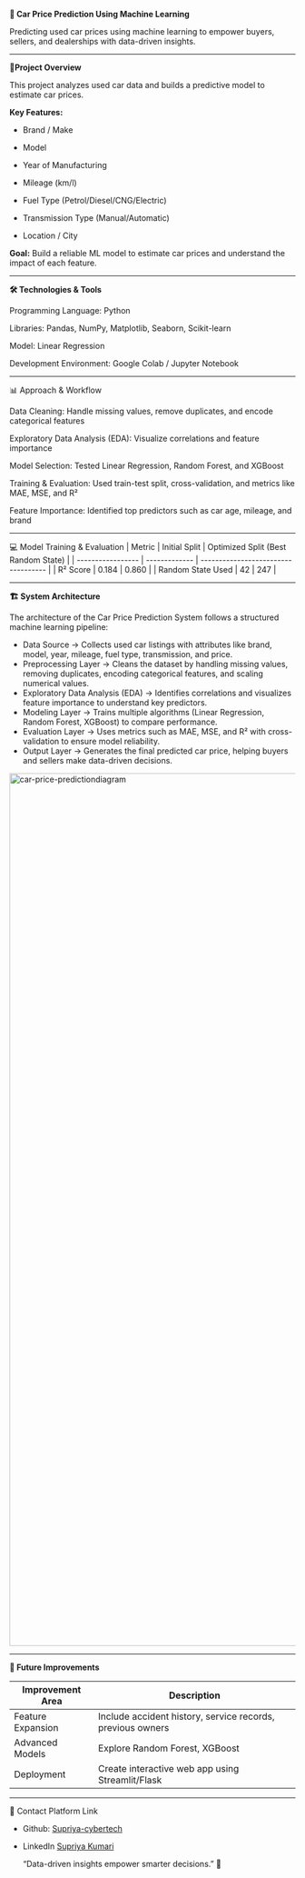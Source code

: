 **🚗 Car Price Prediction Using Machine Learning**

Predicting used car prices using machine learning to empower buyers, sellers, and dealerships with data-driven insights.

---
🔹**Project Overview**

This project analyzes used car data and builds a predictive model to estimate car prices.

**Key Features:**

- Brand / Make

- Model

- Year of Manufacturing

- Mileage (km/l)

- Fuel Type (Petrol/Diesel/CNG/Electric)

- Transmission Type (Manual/Automatic)

- Location / City

**Goal:** Build a reliable ML model to estimate car prices and understand the impact of each feature.

----

**🛠️ Technologies & Tools**

Programming Language: Python

Libraries: Pandas, NumPy, Matplotlib, Seaborn, Scikit-learn

Model: Linear Regression

Development Environment: Google Colab / Jupyter Notebook

----

📊 Approach & Workflow

Data Cleaning: Handle missing values, remove duplicates, and encode categorical features

Exploratory Data Analysis (EDA): Visualize correlations and feature importance

Model Selection: Tested Linear Regression, Random Forest, and XGBoost

Training & Evaluation: Used train-test split, cross-validation, and metrics like MAE, MSE, and R²

Feature Importance: Identified top predictors such as car age, mileage, and brand

-----

💻 Model Training & Evaluation
| Metric            | Initial Split | Optimized Split (Best Random State) |
| ----------------- | ------------- | ----------------------------------- |
| R² Score          | 0.184         | 0.860                               |
| Random State Used | 42            | 247                                 |

-----

**🏗️ System Architecture**

The architecture of the Car Price Prediction System follows a structured machine learning pipeline:

- Data Source → Collects used car listings with attributes like brand, model, year, mileage, fuel type, transmission, and price.
- Preprocessing Layer → Cleans the dataset by handling missing values, removing duplicates, encoding categorical features, and scaling     numerical values.
- Exploratory Data Analysis (EDA) → Identifies correlations and visualizes feature importance to understand key predictors.
- Modeling Layer → Trains multiple algorithms (Linear Regression, Random Forest, XGBoost) to compare performance.
- Evaluation Layer → Uses metrics such as MAE, MSE, and R² with cross-validation to ensure model reliability.
- Output Layer → Generates the final predicted car price, helping buyers and sellers make data-driven decisions.

<img width="1024" height="1536" alt="car-price-predictiondiagram" src="https://github.com/user-attachments/assets/e3333763-aeba-49bb-a5cb-65d3a82c394c" />


------

**🌟 Future Improvements**

| Improvement Area  | Description                                                |
| ----------------- | ---------------------------------------------------------- |
| Feature Expansion | Include accident history, service records, previous owners |
| Advanced Models   | Explore Random Forest, XGBoost                             |
| Deployment        | Create interactive web app using Streamlit/Flask           |


----

🤝 Contact
Platform	Link
- Github: [Supriya-cybertech](https://github.com/supriya-cybertech)
- LinkedIn	[Supriya Kumari](https://www.linkedin.com/in/supriya-kumari15/)

	“Data-driven insights empower smarter decisions.” 🚀

